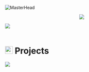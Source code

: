 
![MasterHead](https://user-images.githubusercontent.com/58959408/232639433-cb0aea21-66f0-4508-a771-85e2089c5a87.gif)


<p align="center">
  <a href="https://github.com/DenverCoder1/readme-typing-svg"><img src="https://readme-typing-svg.herokuapp.com?font=Time+New+Roman&color=2936F7FF&size=86&center=true&vCenter=true&width=2500&height=250&lines=Hi+There,+I'm+Pedram!+;Welcome+to+my+GitHub!+"></a>
</p>
<img src="https://user-images.githubusercontent.com/73097560/115834477-dbab4500-a447-11eb-908a-139a6edaec5c.gif"><br><br>

# <img src="https://i.giphy.com/media/v1.Y2lkPTc5MGI3NjExamZqOHU1a2tlMm85em14dHgzdjcydXM1Y2FocjFobjd1M3JpNGI0cSZlcD12MV9pbnRlcm5hbF9naWZfYnlfaWQmY3Q9Zw/SpnOZrxjQ94KNzEcWF/giphy.gif" width ="25"><b> Projects</b>

<!--
**Peddykia1/Peddykia1** is a ✨ _special_ ✨ repository because its `README.md` (this file) appears on your GitHub profile.

Here are some ideas to get you started:

- 🔭 I’m currently working on ...
- 🌱 I’m currently learning ...
- 👯 I’m looking to collaborate on ...
- 🤔 I’m looking for help with ...
- 💬 Ask me about ...
- 📫 How to reach me: ...
- 😄 Pronouns: ...
- ⚡ Fun fact: ...
-->
<img src="https://user-images.githubusercontent.com/73097560/115834477-dbab4500-a447-11eb-908a-139a6edaec5c.gif"><br><br>
